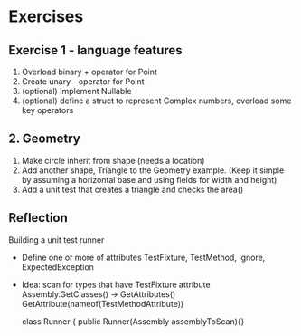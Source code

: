 # Exercises

## Exercise 1 - language features
1. Overload binary + operator for Point
2. Create unary - operator for Point
3. (optional) Implement Nullable<T>
4. (optional) define a struct to represent Complex numbers, overload some key operators

## 2. Geometry
1. Make circle inherit from shape (needs a location)
2. Add another shape, Triangle to the Geometry example.
   (Keep it simple by assuming a horizontal base and using fields for width and height)
3. Add a unit test that creates a triangle and checks the area()


## Reflection 
Building a unit test runner

* Define one or more of attributes TestFixture, TestMethod, Ignore, ExpectedException

* Idea: scan for types that have TestFixture attribute 
   Assembly.GetClasses() -> GetAttributes() GetAttribute(nameof(TestMethodAttribute))

   class Runner
   {
       public Runner(Assembly assemblyToScan){}
